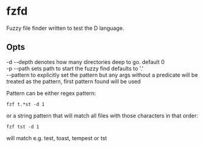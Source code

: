 # fzfd

Fuzzy file finder written to test the D language.

## Opts

-d --depth denotes how many directories deep to go. default 0  
-p --path sets path to start the fuzzy find defaults to '.'  
--pattern to explicitly set the pattern but any args without a predicate will be treated as the pattern, first pattern found will be used

Pattern can be either regex pattern:

`fzf t.*st -d 1`  

or a string pattern that will match all files with those characters in that order:

`fzf tst -d 1`

will match e.g. test, toast, tempest or tst
